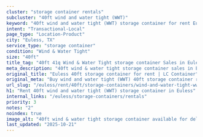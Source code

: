 ```yaml
---
cluster: "storage container rentals"
subcluster: "40ft wind and water tight (WWT)"
keyword: "40ft wind and water tight (WWT) storage container for rent Euless, TX"
intent: "Transactional-Local"
page_type: "Location-Product"
city: "Euless, TX"
service_type: "storage container"
condition: "Wind & Water Tight"
size: "40ft"
title_tag: "40ft 41q Wind & Water Tight storage container Sales in Euless | LC Container"
meta_description: "40ft wind & water tight storage container sales in Euless. Fast delivery, competitive pricing. Serving storage containers area. Quote ID: GAS. Call (214) 524-4168 for your free quote today."
original_title: "Euless 40ft storage container for rent | LC Container"
original_meta: "Buy wind and water tight (WWT) 40ft storage container rent with local delivery in Euless, TX. LC Container — local Since 2003. Request a fast quote today."
url_slug: "/euless/rent/40ft/storage-containers/wind-and-water-tight-wwt"
h1: "Rent 40ft wind and water tight (WWT) storage container in Euless"
internal_links: "/euless/storage-containers/rentals"
priority: 3
notes: "2"
noindex: true
image_alt: "40ft wind & water tight storage container available for delivery in Euless"
last_updated: "2025-10-21"
---
```


<!-- TODO: Add unique city/inventory copy, images, and internal links here. -->
